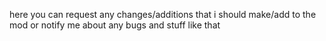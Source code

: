 here you can request any changes/additions that i should make/add to the mod or notify me about any bugs and stuff like that
